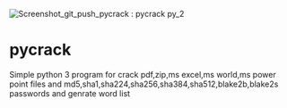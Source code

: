 

![Screenshot_git_push_pycrack : pycrack py_2](https://user-images.githubusercontent.com/55120484/122154024-b6ecb000-ce81-11eb-80fc-e1644f9bf6c1.png)
# pycrack
Simple python 3 program for crack 
pdf,zip,ms excel,ms world,ms power point files and
md5,sha1,sha224,sha256,sha384,sha512,blake2b,blake2s passwords and
genrate word list
